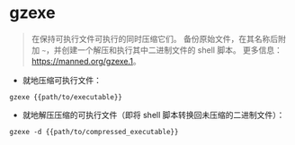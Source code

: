 # gzexe

> 在保持可执行文件可执行的同时压缩它们。
> 备份原始文件，在其名称后附加 `~`，并创建一个解压和执行其中二进制文件的 shell 脚本。
> 更多信息：<https://manned.org/gzexe.1>。

- 就地压缩可执行文件：

`gzexe {{path/to/executable}}`

- 就地解压压缩的可执行文件（即将 shell 脚本转换回未压缩的二进制文件）：

`gzexe -d {{path/to/compressed_executable}}`